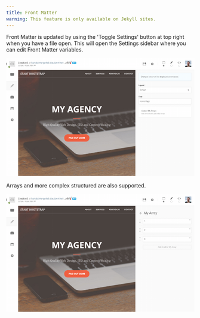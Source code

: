 ```yaml
---
title: Front Matter
warning: This feature is only available on Jekyll sites.
---
```


Front Matter is updated by using the &#39;Toggle Settings&#39; button at top right when you have a file open. This will open the Settings sidebar where you can edit Front Matter variables.

<img alt="Settings" src="/img/jekyll/front-matter/1.png" class="screenshot">

Arrays and more complex structured are also supported.

<img alt="Front matter" src="/img/jekyll/front-matter/2.png" class="screenshot">
